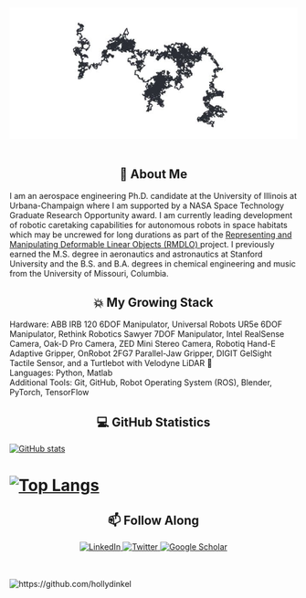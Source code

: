<br>
<div align="center">
  <img src="https://github.com/hollydinkel/hollydinkel/blob/main/random_walk.jpg" alt="banner" width="700px"/>
</div>
<br>

<h2 align="center">🚀 About Me </h2>
<p align="left">
I am an aerospace engineering Ph.D. candidate at the University of Illinois at Urbana-Champaign where I am supported by a NASA Space Technology Graduate Research Opportunity award. I am currently leading development of robotic caretaking capabilities for autonomous robots in space habitats which may be uncrewed for long durations as part of the <a href="https://github.com/RMDLO"> Representing and Manipulating Deformable Linear Objects (RMDLO) </a> project. I previously earned the M.S. degree in aeronautics and astronautics at Stanford University and the B.S. and B.A. degrees in chemical engineering and music from the University of Missouri, Columbia.  

<h2 align="center">💥 My Growing Stack</h2>
Hardware: ABB IRB 120 6DOF Manipulator, Universal Robots UR5e 6DOF Manipulator, Rethink Robotics Sawyer 7DOF Manipulator, Intel RealSense Camera, Oak-D Pro Camera, ZED Mini Stereo Camera, Robotiq Hand-E Adaptive Gripper, OnRobot 2FG7 Parallel-Jaw Gripper, DIGIT GelSight Tactile Sensor, and a Turtlebot with Velodyne LiDAR 🐢 
<br>
Languages: Python, Matlab
<br>
Additional Tools: Git, GitHub, Robot Operating System (ROS), Blender, PyTorch, TensorFlow
  
<h2  align="center">💻 GitHub Statistics </h2>

[![GitHub stats](https://github-readme-stats.vercel.app/api?username=hollydinkel&count_private=true)](https://github.com/hollydinkel)
# [![Top Langs](https://github-readme-stats.vercel.app/api/top-langs/?username=hollydinkel&layout=compact&langs_count=6&count_private=true)](https://github.com/hollydinkel)

<h2  align="center">📫 Follow Along </h2>
<p align="center">
<a target="_blank" href="https://www.linkedin.com/in/hollymdinkel">
  <img src="https://edent.github.io/SuperTinyIcons/images/svg/linkedin.svg" width="50px" title="LinkedIn"/>
</a>
<a target="_blank" href="https://twitter.com/Jefferson_Aero">
  <img src="https://edent.github.io/SuperTinyIcons/images/svg/twitter.svg" width="50px" title="Twitter"/>
</a>
<a target="_blank" href="https://scholar.google.com/citations?user=5LW2KOkAAAAJ&hl=en&oi=ao">
  <img src="https://edent.github.io/SuperTinyIcons/images/svg/google_scholar.svg" width="50px" title="Google Scholar"/>
</a>
  
</p>
 <br> <br>
  <img src="https://komarev.com/ghpvc/?username=hollydinkel" alt="https://github.com/hollydinkel" />
</p>
